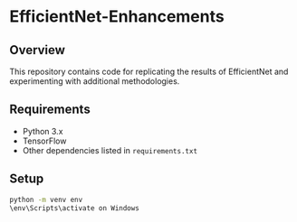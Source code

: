# EfficientNet-Enhancements

## Overview
This repository contains code for replicating the results of EfficientNet and experimenting with additional methodologies.

## Requirements
- Python 3.x
- TensorFlow
- Other dependencies listed in `requirements.txt`

## Setup
```bash
python -m venv env
\env\Scripts\activate on Windows

